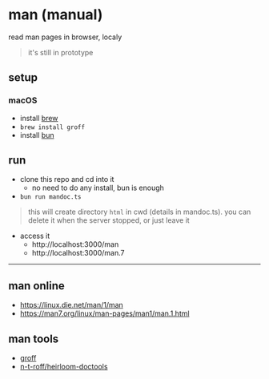 # man (manual)

read man pages in browser, localy

> it's still in prototype

## setup

### macOS

* install [brew](https://brew.sh)
* `brew install groff`
* install [bun](https://bun.sh)

## run

* clone this repo and cd into it
  * no need to do any install, bun is enough
* `bun run mandoc.ts`

> this will create directory `html` in cwd (details in mandoc.ts).
> you can delete it when the server stopped, or just leave it

* access it
  * http://localhost:3000/man
  * http://localhost:3000/man.7

---

## man online

* https://linux.die.net/man/1/man
* https://man7.org/linux/man-pages/man1/man.1.html

## man tools

* [groff](https://www.gnu.org/s/groff)
* [n-t-roff/heirloom-doctools](https://github.com/n-t-roff/heirloom-doctools)
